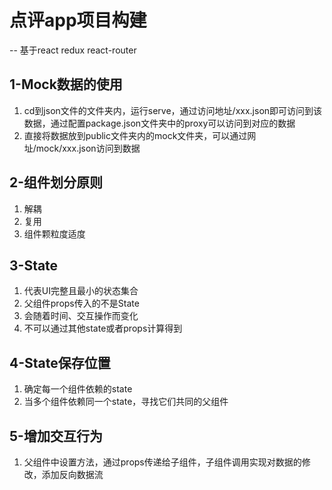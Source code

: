 # 点评app项目构建
-- 基于react redux react-router

## 1-Mock数据的使用
1. cd到json文件的文件夹内，运行serve，通过访问地址/xxx.json即可访问到该数据，通过配置package.json文件夹中的proxy可以访问到对应的数据
2. 直接将数据放到public文件夹内的mock文件夹，可以通过网址/mock/xxx.json访问到数据

## 2-组件划分原则
1. 解耦
2. 复用
3. 组件颗粒度适度

## 3-State
1. 代表UI完整且最小的状态集合
2. 父组件props传入的不是State
3. 会随着时间、交互操作而变化
4. 不可以通过其他state或者props计算得到

## 4-State保存位置
1. 确定每一个组件依赖的state
2. 当多个组件依赖同一个state，寻找它们共同的父组件

## 5-增加交互行为
1. 父组件中设置方法，通过props传递给子组件，子组件调用实现对数据的修改，添加反向数据流